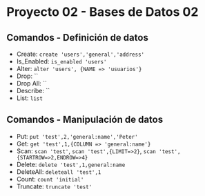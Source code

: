 # Proyecto 02 - Bases de Datos 02

## Comandos - Definición de datos
- Create: `create 'users','general','address'`
- Is_Enabled: `is_enabled 'users'`
- Alter: `alter 'users', {NAME => 'usuarios'}`
- Drop: ``
- Drop All: ``
- Describe: ``
- List: `list`

## Comandos - Manipulación de datos
- Put: `put 'test',2,'general:name','Peter'`
- Get: `get 'test',1,{COLUMN => 'general:name'}`
- Scan: `scan 'test'`, `scan 'test',{LIMIT=>2}`, `scan 'test',{STARTROW=>2,ENDROW=>4}`
- Delete: `delete 'test',1,general:name`
- DeleteAll: `deleteall 'test',1`
- Count: `count 'initial'`
- Truncate: `truncate 'test'`